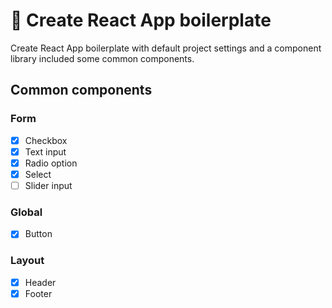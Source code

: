# 🔷 Create React App boilerplate
Create React App boilerplate with default project settings and a component library included some common components.

## Common components

### Form
 - [x] Checkbox
 - [x] Text input
 - [x] Radio option
 - [x] Select
 - [ ] Slider input

### Global
 - [x] Button

 ### Layout
 - [x] Header
 - [x] Footer
